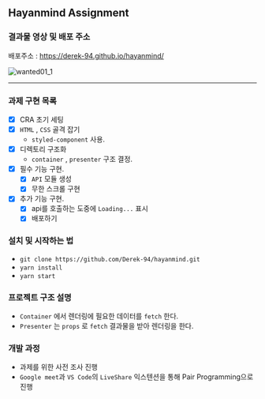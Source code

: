 ## Hayanmind Assignment

### 결과물 영상 및 배포 주소

배포주소 : https://derek-94.github.io/hayanmind/

![wanted01_1](https://user-images.githubusercontent.com/52649378/127127626-eb258e2d-9c53-4c47-b3b2-67b62d74b9c5.gif)

---

### 과제 구현 목록

- [x] CRA 초기 세팅
- [x] `HTML` , `CSS` 골격 잡기
  - `styled-component` 사용.
- [x] 디렉토리 구조화
  - `container` , `presenter` 구조 결정.
- [x] 필수 기능 구현.
  - [x] `API` 모듈 생성
  - [x] 무한 스크롤 구현
- [x] 추가 기능 구현.
  - [x] api를 호출하는 도중에 `Loading...` 표시
  - [x] 배포하기

### 설치 및 시작하는 법

- `git clone https://github.com/Derek-94/hayanmind.git`
  </br>
- `yarn install`
  </br>
- `yarn start`

### 프로젝트 구조 설명

- `Container` 에서 렌더링에 필요한 데이터를 `fetch` 한다.
  </br>
- `Presenter` 는 `props` 로 `fetch` 결과물을 받아 렌더링을 한다.

### 개발 과정

- 과제를 위한 사전 조사 진행
  </br>
- `Google meet`과 `VS Code`의 `LiveShare` 익스텐션을 통해 Pair Programming으로 진행

